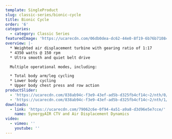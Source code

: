```yaml
---
template: SingleProduct
slug: classic-series/bionic-cycle
title: Bionic Cycle
order: '6'
categories:
  - category: Classic Series
featuredImage: 'https://ucarecdn.com/06db0dea-dc62-44e0-8f19-6b76b71084db/'
overview: |-
  * Weighted air displacement turbine with gearing ratio of 1:17
  * 4350 watts @ 150 rpm
  * Ultra smooth and quiet belt drive

  Multiple operational modes, including:

  * Total body arm/leg cycling
  * Lower body cycling
  * Upper body chest press and row action
productSlider:
  - 'https://ucarecdn.com/838ab94c-f3e9-43ef-ad5b-d325fb4cf14c~2/nth/0/'
  - 'https://ucarecdn.com/838ab94c-f3e9-43ef-ad5b-d325fb4cf14c~2/nth/1/'
downloads:
  - link: 'https://ucarecdn.com/79062c6e-0f94-4a51-a9a8-d3d96e5e7cce/'
    name: SynergyAIR CTV and Air Displacement Dynamics
video:
  - vimeo: ''
    youtube: ''
---
```

